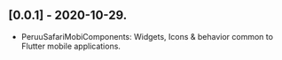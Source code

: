 ## [0.0.1] - 2020-10-29.

* PeruuSafariMobiComponents: Widgets, Icons & behavior common to Flutter mobile applications.
